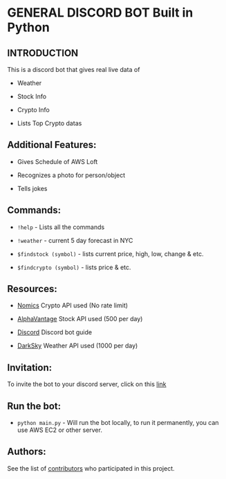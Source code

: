 # GENERAL DISCORD BOT Built in Python

## INTRODUCTION
This is a discord bot that gives real live data of

* Weather

* Stock Info

* Crypto Info

* Lists Top Crypto datas

## Additional Features:

* Gives Schedule of AWS Loft

* Recognizes a photo for person/object

* Tells jokes

## Commands:

* ```!help``` - Lists all the commands

* ```!weather``` - current 5 day forecast in NYC

* ```$findstock (symbol)``` - lists current price, high, low, change & etc.

* ```$findcrypto (symbol)``` - lists price & etc.


## Resources:

* [Nomics](https://docs.nomics.com/#section/SDKs-and-Libraries/Community-Submissions) Crypto API used (No rate limit)

* [AlphaVantage](https://www.alphavantage.co/) Stock API used (500 per day)

* [Discord](https://discordapp.com/developers/docs/intro) Discord bot guide

* [DarkSky](https://darksky.net/dev/docs#overview) Weather API used (1000 per day)


## Invitation:

To invite the bot to your discord server, click on this [link](https://discordapp.com/api/oauth2/authorize?client_id=623200683964891136&permissions=0&scope=bot)

## Run the bot:
* ```python main.py``` - Will run the bot locally, to run it permanently, you can use AWS EC2 or other server. 

## Authors:

See the list of [contributors](https://github.com/swordwielder/discordStockBot/graphs/contributors) who participated in this project.
